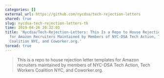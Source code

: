 ```yaml
---
categories: []
external_url: https://github.com/nycdsa/tech-rejection-letters
shared: true
slug: nycdsa-tech-rejection-letters-th
time: 2019-04-26 20:32:03
title: 'Nycdsa/Tech-Rejection-Letters: This Is a Repo to House Rejection Letter Templates
  for Amazon Recruiters Maintained by Members of NYC-DSA Tech Action, Tech Workers
  Coalition NYC, and Coworker.org.'
toread: true
---
```


> This is a repo to house rejection letter templates for Amazon recruiters maintained by members of NYC-DSA Tech Action, Tech Workers Coalition NYC, and Coworker.org.